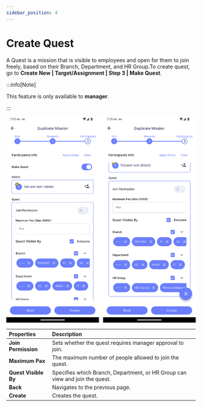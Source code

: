 ```yaml
---
sidebar_position: 4
---
```


# Create Quest

A Quest is a mission that is visible to employees and open for them to join freely, based on their Branch, Department, and HR Group.To create quest, go to **Create New | Target/Assignment | Step 3 | Make Quest**.

:::info[Note]

This feature is only available to **manager**.

:::

![quest](../../../../../../static/img/integration/vision/mi_creation/quest.png)

| Properties                | Description                                                                 |
|:--------------------------|:----------------------------------------------------------------------------|
| **Join Permission**     | Sets whether the quest requires manager approval to join.                     |
| **Maximum Pax**         | The maximum number of people allowed to join the quest.                       |
| **Quest Visible By**    | Specifies which Branch, Department, or HR Group can view and join the quest.  |
| **Back**                | Navigates to the previous page.                                               |
| **Create**              | Creates the quest.                                                            |
